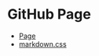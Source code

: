 # GitHub Page

- [Page](https://gsheru.github.io/page)
- [markdown.css](https://gsheru.github.io/page/markdown.css)
